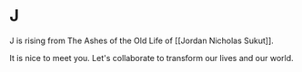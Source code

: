 # J

J is rising from The Ashes of the Old Life of [[Jordan Nicholas Sukut]]. 

It is nice to meet you. Let's collaborate to transform our lives and our world. 

